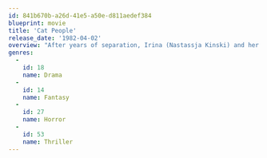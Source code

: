 ```yaml
---
id: 841b670b-a26d-41e5-a50e-d811aedef384
blueprint: movie
title: 'Cat People'
release_date: '1982-04-02'
overview: "After years of separation, Irina (Nastassja Kinski) and her minister brother, Paul (Malcolm McDowell), reunite in New Orleans in this erotic tale of the supernatural. When zoologists capture a wild panther, Irina is drawn to the cat -- and the zoo curator (John Heard) is drawn to her. Soon, Irina's brother will have to reveal the family secret: that when sexually aroused, they turn into predatory jungle cats."
genres:
  -
    id: 18
    name: Drama
  -
    id: 14
    name: Fantasy
  -
    id: 27
    name: Horror
  -
    id: 53
    name: Thriller
---
```

